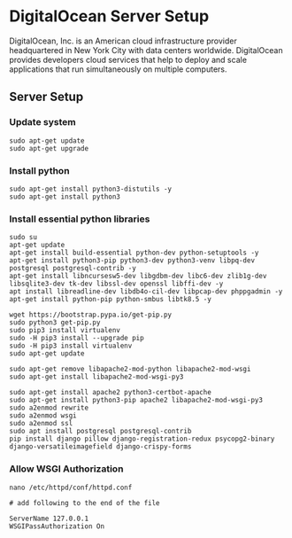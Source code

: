 # DigitalOcean Server Setup
DigitalOcean, Inc. is an American cloud infrastructure provider headquartered in New York City with data centers worldwide. DigitalOcean provides developers cloud services that help to deploy and scale applications that run simultaneously on multiple computers.


## Server Setup

### Update system
```
sudo apt-get update
sudo apt-get upgrade
```
### Install python

```
sudo apt-get install python3-distutils -y
sudo apt-get install python3

```

### Install essential python libraries
```
sudo su
apt-get update
apt-get install build-essential python-dev python-setuptools -y
apt-get install python3-pip python3-dev python3-venv libpq-dev postgresql postgresql-contrib -y
apt-get install libncursesw5-dev libgdbm-dev libc6-dev zlib1g-dev libsqlite3-dev tk-dev libssl-dev openssl libffi-dev -y
apt install libreadline-dev libdb4o-cil-dev libpcap-dev phppgadmin -y
apt-get install python-pip python-smbus libtk8.5 -y

wget https://bootstrap.pypa.io/get-pip.py
sudo python3 get-pip.py
sudo pip3 install virtualenv
sudo -H pip3 install --upgrade pip
sudo -H pip3 install virtualenv
sudo apt-get update

sudo apt-get remove libapache2-mod-python libapache2-mod-wsgi
sudo apt-get install libapache2-mod-wsgi-py3

sudo apt-get install apache2 python3-certbot-apache
sudo apt-get install python3-pip apache2 libapache2-mod-wsgi-py3
sudo a2enmod rewrite
sudo a2enmod wsgi
sudo a2enmod ssl
sudo apt install postgresql postgresql-contrib
pip install django pillow django-registration-redux psycopg2-binary django-versatileimagefield django-crispy-forms

```
### Allow WSGI Authorization
```
nano /etc/httpd/conf/httpd.conf

# add following to the end of the file

ServerName 127.0.0.1
WSGIPassAuthorization On
```
